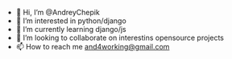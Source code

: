 - 👋 Hi, I’m @AndreyChepik
- 👀 I’m interested in python/django
- 🌱 I’m currently learning django/js
- 💞️ I’m looking to collaborate on interestins opensource projects
- 📫 How to reach me and4working@gmail.com

<!---
AndreyChepik/AndreyChepik is a ✨ special ✨ repository because its `README.md` (this file) appears on your GitHub profile.
You can click the Preview link to take a look at your changes.
--->
